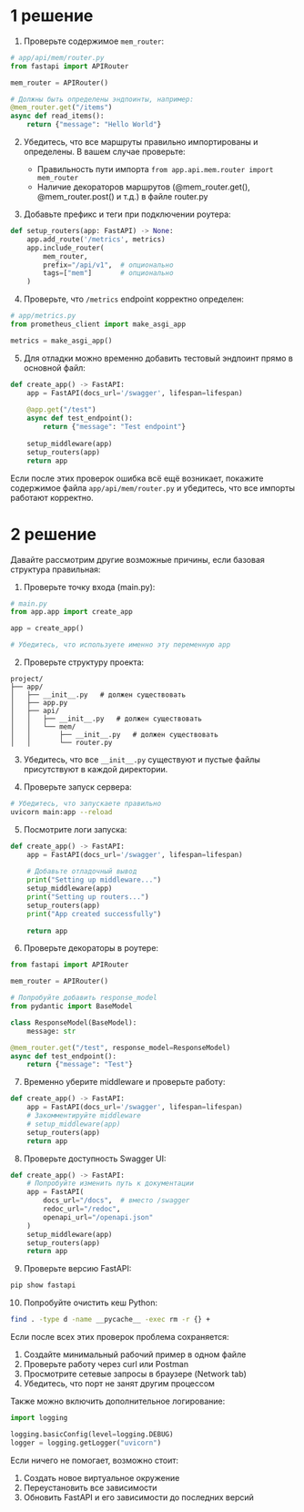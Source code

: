 # 1 решение

1. Проверьте содержимое `mem_router`:
```python
# app/api/mem/router.py
from fastapi import APIRouter

mem_router = APIRouter()

# Должны быть определены эндпоинты, например:
@mem_router.get("/items")
async def read_items():
    return {"message": "Hello World"}
```

2. Убедитесь, что все маршруты правильно импортированы и определены. В вашем случае проверьте:
   - Правильность пути импорта `from app.api.mem.router import mem_router`
   - Наличие декораторов маршрутов (@mem_router.get(), @mem_router.post() и т.д.) в файле router.py

3. Добавьте префикс и теги при подключении роутера:
```python
def setup_routers(app: FastAPI) -> None:
    app.add_route('/metrics', metrics)
    app.include_router(
        mem_router,
        prefix="/api/v1",  # опционально
        tags=["mem"]       # опционально
    )
```

4. Проверьте, что `/metrics` endpoint корректно определен:
```python
# app/metrics.py
from prometheus_client import make_asgi_app

metrics = make_asgi_app()
```

5. Для отладки можно временно добавить тестовый эндпоинт прямо в основной файл:
```python
def create_app() -> FastAPI:
    app = FastAPI(docs_url='/swagger', lifespan=lifespan)
    
    @app.get("/test")
    async def test_endpoint():
        return {"message": "Test endpoint"}
        
    setup_middleware(app)
    setup_routers(app)
    return app
```


Если после этих проверок ошибка всё ещё возникает, покажите содержимое файла `app/api/mem/router.py` и убедитесь, что все импорты работают корректно.

# 2 решение
Давайте рассмотрим другие возможные причины, если базовая структура правильная:

1. Проверьте точку входа (main.py):
```python
# main.py
from app.app import create_app

app = create_app()

# Убедитесь, что используете именно эту переменную app
```

2. Проверьте структуру проекта:
```
project/
├── app/
│   ├── __init__.py   # должен существовать
│   ├── app.py
│   ├── api/
│   │   ├── __init__.py   # должен существовать
│   │   └── mem/
│   │       ├── __init__.py   # должен существовать
│   │       └── router.py
```

3. Убедитесь, что все `__init__.py` существуют и пустые файлы присутствуют в каждой директории.

4. Проверьте запуск сервера:
```bash
# Убедитесь, что запускаете правильно
uvicorn main:app --reload
```

5. Посмотрите логи запуска:
```python
def create_app() -> FastAPI:
    app = FastAPI(docs_url='/swagger', lifespan=lifespan)
    
    # Добавьте отладочный вывод
    print("Setting up middleware...")
    setup_middleware(app)
    print("Setting up routers...")
    setup_routers(app)
    print("App created successfully")
    
    return app
```

6. Проверьте декораторы в роутере:
```python
from fastapi import APIRouter

mem_router = APIRouter()

# Попробуйте добавить response_model
from pydantic import BaseModel

class ResponseModel(BaseModel):
    message: str

@mem_router.get("/test", response_model=ResponseModel)
async def test_endpoint():
    return {"message": "Test"}
```

7. Временно уберите middleware и проверьте работу:
```python
def create_app() -> FastAPI:
    app = FastAPI(docs_url='/swagger', lifespan=lifespan)
    # Закомментируйте middleware
    # setup_middleware(app)
    setup_routers(app)
    return app
```

8. Проверьте доступность Swagger UI:
```python
def create_app() -> FastAPI:
    # Попробуйте изменить путь к документации
    app = FastAPI(
        docs_url="/docs",  # вместо /swagger
        redoc_url="/redoc",
        openapi_url="/openapi.json"
    )
    setup_middleware(app)
    setup_routers(app)
    return app
```

9. Проверьте версию FastAPI:
```bash
pip show fastapi
```

10. Попробуйте очистить кеш Python:
```bash
find . -type d -name __pycache__ -exec rm -r {} +
```

Если после всех этих проверок проблема сохраняется:
1. Создайте минимальный рабочий пример в одном файле
2. Проверьте работу через curl или Postman
3. Просмотрите сетевые запросы в браузере (Network tab)
4. Убедитесь, что порт не занят другим процессом

Также можно включить дополнительное логирование:
```python
import logging

logging.basicConfig(level=logging.DEBUG)
logger = logging.getLogger("uvicorn")
```

Если ничего не помогает, возможно стоит:
1. Создать новое виртуальное окружение
2. Переустановить все зависимости
3. Обновить FastAPI и его зависимости до последних версий

